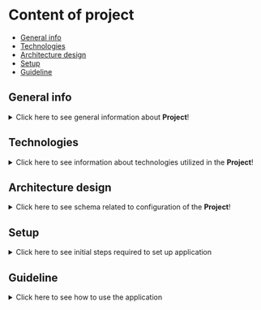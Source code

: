 # Content of project
* [General info](#general-info)
* [Technologies](#technologies)
* [Architecture design](#architecture-design)
* [Setup](#setup)
* [Guideline](#guideline)




## General info
<details>
<summary>Click here to see general information about <b>Project</b>!</summary>
<br>
This app is dedicated to manage shooting range competitions. Basic concept looks as following:
<br>
<ol>
  <li>Admin creates competitions and challanges</li>
  <li>User registers account</li>
  <li>User enrolls to challange</li>
  <li>Referee edit results</li>
  <li>User checks results</li>
  </ol>
  Application usage scope is dependend on user logged in profile. Basic user can only enroll to challanges and see results. Referee can moreover edit results. Admin is authorized to create competitions and challanges.
<br>
  The main aim was to do app using concept of microservices and to improve my skills in implementation of various tools with Flask app.

</details>

## Technologies
<details>
<summary>Click here to see information about technologies utilized in the <b>Project</b>!</summary>
<br>
Technologies utilized in the frame of this project are:
<br>
<ul>
  <br>
  <li>Flask</li>
  <p>Main application localized in container 'web' is based on Flask. It allows users to do interaction and it poses as root of whole project. Container 'web1' also consist Flask app and it is dedicated to manage data in ooperation with Postgres database.</p>
  <li>Keycloak</li>
  <p>Keycloak is responsible for management of user profiles. It allows to switch user profiles between basic user, referee or admin. Furthermore it passes to root app info regarding to scope of logged user.</p>
  <li>Postgres</li>
  <p>PostgreSQL database stores data related to competitions, challanges and results.</p>
  <li>Celery</li>
  <p>Celery is responsible for management of mailing queue. Every user during registration process needs to provide emil address. Afterwards messages sent to email addresses of users are processed with utilization of Celery worker.</p>
  <li>Redis</li>
  <p>Redis supports Celery as a message broker.</p>
  <li>Docker</li>
  <p>Docker has been utilized to deploy the app in concept of microservices.</p>
  </ol>
  Application usage scope is dependend on user logged in profile. Basic user can only enroll to challanges and see results. Referee can moreover edit results. Admin is authorized to create competitions and challanges.
<br>
  The main aim was to do app using concept of microservices and to improve my skills in implementation of various tools with Flask app.

</details>

## Architecture design
<details>
<summary>Click here to see schema related to configuration of the <b>Project</b>!</summary>
<br>
<img src="https://user-images.githubusercontent.com/106651068/172850830-7caa3b2d-5f1d-4455-a62b-aeccaef08c7f.png" width="80%" height="80%"></img>
<br>
</details>

## Setup
<details>
<summary>Click here to see initial steps required to set up application</summary>
<br>
Required action is to replace value of CLIENT_SECRET in .env file and create Keycloak admin user. All users are created on behalf of admin user so registration of new users can not be done until Keycloak admin is created.
<br>
Please check guideline section to see how to create Keycloak admin user.
</details>

## Guideline
<details>
<summary>Click here to see how to use the application</summary>
<br>
Get secret key from keycloak:
<br>
<img src="https://user-images.githubusercontent.com/106651068/172534035-a551137a-c5e9-45fb-8ecb-f3a6aa7462a8.png" width="50%" height="50%"></img>
<br>
Enter using credentials admin/password:
<br>
<img src="https://user-images.githubusercontent.com/106651068/172534442-4a397872-ffc0-4a17-97a0-224f708dfe65.png" width="80%" height="80%"></img>
<br>
Go to Clients section and click on admin-cli:
<br>
<img src="https://user-images.githubusercontent.com/106651068/172848374-d63935b3-b817-40c1-be24-ec645bc02130.png" width="80%" height="80%"></img>
<br>
In credentials section click Regenerate Secret and copy the code:
<br>
<img src="https://user-images.githubusercontent.com/106651068/172848647-2ad3ecdb-ae62-4b75-93cb-10bf505c478a.png" width="80%" height="80%"></img>
<br>
Paste it into proper place in .env file and restart containers:
<br>
<img src="https://user-images.githubusercontent.com/106651068/172848892-bc374d9a-a537-4e07-ac54-f4c55d669a4a.png" width="80%" height="80%"></img>
<br>
Add user with credentials admin/password:
<br>
<img src="https://user-images.githubusercontent.com/106651068/172534861-5add6c26-05ff-4bbc-84ec-5ee59f306630.png" width="80%" height="80%"></img>
<br>
<img src="https://user-images.githubusercontent.com/106651068/172534975-6fe5ada5-95f3-4a35-8438-a135bd9773ad.png" width="80%" height="80%"></img>
<br>
<img src="https://user-images.githubusercontent.com/106651068/172535039-329b64fa-99de-43cc-82dd-75460fce9d62.png" width="80%" height="80%"></img>
<br>
Assign manage-user role:
<br>
<img src="https://user-images.githubusercontent.com/106651068/172911147-5eb0da64-56bf-44ac-94f2-ce7008a054c5.png" width="80%" height="80%"></img>
<br>
Make sure that your configuration looks as following:
<br>
<img src="https://user-images.githubusercontent.com/106651068/172535122-ee6c8623-6f90-4338-bc0b-0e964c7dbedb.png" width="80%" height="80%"></img>
<br>
Now it is time to create users. We will create admin user responsible for adding competitions and challanges, referee user responsible for editing results 
and basic user allowed to enroll to challanges. Lets enter to initial competition and  start with creating admin user:
<br>
<img src="https://user-images.githubusercontent.com/106651068/172536041-54fb2d75-178f-4133-be9e-cf5e703225e4.png" width="80%" height="80%"></img>
<br>
Go to register section and fill the form:
<br>
<img src="https://user-images.githubusercontent.com/106651068/172536180-9fcae087-4853-47a3-ae52-7e61365cbabc.png" width="80%" height="80%"></img>
<br>
We need to assign created user to admin role. Come back to keycloak, click on users section on left side and click hiperlink related to created user:
<br>
<img src="https://user-images.githubusercontent.com/106651068/172536671-6f0064b4-948c-4084-ae0d-3c583876038b.png" width="80%" height="80%"></img>
<br>
Take role admin to assigned roles:
<br>
<img src="https://user-images.githubusercontent.com/106651068/172536964-6956e0f4-5746-41f9-9369-1bca5b06617b.png" width="80%" height="80%"></img>
<br>
Create referee user:
<br>
<img src="https://user-images.githubusercontent.com/106651068/172836435-1588f0db-724c-4e23-89f3-72fc6ab57928.png" width="80%" height="80%"></img>
<br>
We need to assign created user to referee role. Come back to keycloak and click hiperlink related to created user:
<br>
<img src="https://user-images.githubusercontent.com/106651068/172838981-cb0a663b-8d81-411d-9a25-1e8f575da943.png" width="80%" height="80%"></img>
<br>
Take role referee to assigned roles:
<br>
<img src="https://user-images.githubusercontent.com/106651068/172836793-4a4395ad-38db-4b43-80ba-82cb39bf0fd2.png" width="80%" height="80%"></img>
<br>
Go to register section once again and register new basic user:
<br>
<img src="https://user-images.githubusercontent.com/106651068/172541485-484ecd1c-670a-45ef-a3a9-96a3b1175cd1.png" width="80%" height="80%"></img>
<br>
All types of users have been added. Now log into app as admin:
<br>
<img src="https://user-images.githubusercontent.com/106651068/172537259-0b8b3343-db8a-43cd-9d3e-ef0ea246614d.png" width="80%" height="80%"></img>
<br>
Create new competition:
<br>
<img src="https://user-images.githubusercontent.com/106651068/172537363-c5f180e6-4e6b-4d18-b721-0a50bdbd15c5.png" width="80%" height="80%"></img>
<br>
<img src="https://user-images.githubusercontent.com/106651068/172537506-4ff56cc3-ac09-4b0c-ad10-41961093efde.png" width="80%" height="80%"></img>
<br>
Create new challange assigned to newly created competition:
<br>
<img src="https://user-images.githubusercontent.com/106651068/172837568-36497db9-16c1-4a59-8c3e-759fb7c133a4.png" width="80%" height="80%"></img>
<br>
Competition and challange have been added. Log out, come back to main page (localhost:5000) and get into newly created competition:
<br>
<img src="https://user-images.githubusercontent.com/106651068/172830327-9e34cfc4-3a06-46a5-8770-7801c958a24a.png" width="80%" height="80%"></img>
<br>
Log in as basic user:
<br>
<img src="https://user-images.githubusercontent.com/106651068/172843359-1b22a068-5db6-4e45-b319-7bf624cb0e08.png" width="80%" height="80%"></img>
<br>
Enroll to challange:
<br>
<img src="https://user-images.githubusercontent.com/106651068/172542086-a223efc5-f60d-417c-a650-42fa24de91b8.png" width="80%" height="80%"></img>
<br>
Log out and after that log in as a referee:
<br>
<img src="https://user-images.githubusercontent.com/106651068/172837783-3abcfad9-1117-4539-9274-0722eabe32e7.png" width="80%" height="80%"></img>
<br>
Modify result:
<br>
<img src="https://user-images.githubusercontent.com/106651068/172838014-079b403c-b107-40d2-bed6-533f34fd0501.png" width="80%" height="80%"></img>
<br>
<img src="https://user-images.githubusercontent.com/106651068/172838128-174cca4c-c06e-477d-aaa6-a1910ec5d48a.png" width="50%" height="50%"></img>
<br>
Log out and log in as basic user:
<br>
<img src="https://user-images.githubusercontent.com/106651068/172843359-1b22a068-5db6-4e45-b319-7bf624cb0e08.png" width="80%" height="80%"></img>
<br>
Check the result:
<br>
<img src="https://user-images.githubusercontent.com/106651068/172843549-306a9e5f-f233-484c-a887-db9b66fda9bc.png" width="80%" height="80%"></img>
</details>
